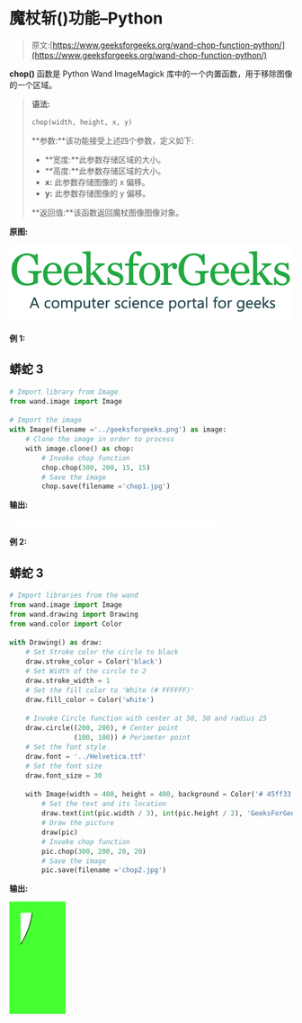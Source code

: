 # 魔杖斩()功能–Python

> 原文:[https://www.geeksforgeeks.org/wand-chop-function-python/](https://www.geeksforgeeks.org/wand-chop-function-python/)

**chop()** 函数是 Python Wand ImageMagick 库中的一个内置函数，用于移除图像的一个区域。

> **语法:**
> 
> ```py
> chop(width, height, x, y)
> ```
> 
> **参数:**该功能接受上述四个参数，定义如下:
> 
> *   **宽度:**此参数存储区域的大小。
> *   **高度:**此参数存储区域的大小。
> *   **x:** 此参数存储图像的 x 偏移。
> *   **y:** 此参数存储图像的 y 偏移。
> 
> **返回值:**该函数返回魔杖图像图像对象。

**原图:**

![](img/2d3a0fdbc25c0bbb46c47454d1b0acc7.png)

**例 1:**

## 蟒蛇 3

```py
# Import library from Image
from wand.image import Image

# Import the image
with Image(filename ='../geeksforgeeks.png') as image:
    # Clone the image in order to process
    with image.clone() as chop:
        # Invoke chop function
        chop.chop(300, 200, 15, 15)
        # Save the image
        chop.save(filename ='chop1.jpg')
```

**输出:**

![](img/3b0499a1d3e834a4f557549473351daf.png)

**例 2:**

## 蟒蛇 3

```py
# Import libraries from the wand 
from wand.image import Image
from wand.drawing import Drawing
from wand.color import Color

with Drawing() as draw:
    # Set Stroke color the circle to black
    draw.stroke_color = Color('black')
    # Set Width of the circle to 2
    draw.stroke_width = 1
    # Set the fill color to 'White (# FFFFFF)'
    draw.fill_color = Color('white')

    # Invoke Circle function with center at 50, 50 and radius 25
    draw.circle((200, 200), # Center point
                (100, 100)) # Perimeter point
    # Set the font style
    draw.font = '../Helvetica.ttf'
    # Set the font size
    draw.font_size = 30

    with Image(width = 400, height = 400, background = Color('# 45ff33')) as pic:
        # Set the text and its location
        draw.text(int(pic.width / 3), int(pic.height / 2), 'GeeksForGeeks !')
        # Draw the picture
        draw(pic)
        # Invoke chop function
        pic.chop(300, 200, 20, 20)
        # Save the image
        pic.save(filename ='chop2.jpg')
```

**输出:**

![](img/241cddd2ba45bde300043e5d1c61d8b4.png)